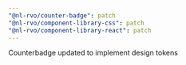 ```yaml
---
"@nl-rvo/counter-badge": patch
"@nl-rvo/component-library-css": patch
"@nl-rvo/component-library-react": patch
---
```


Counterbadge updated to implement design tokens
